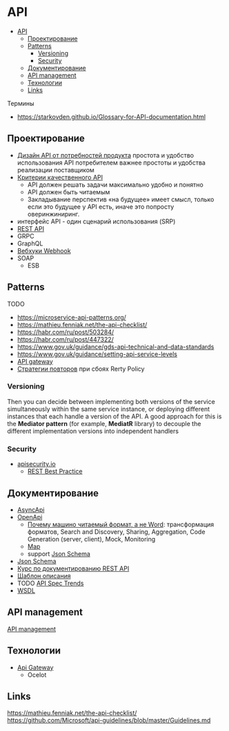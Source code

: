 # API

- [API](#api)
  - [Проектирование](#проектирование)
  - [Patterns](#patterns)
    - [Versioning](#versioning)
    - [Security](#security)
  - [Документирование](#документирование)
  - [API management](#api-management)
  - [Технологии](#Технологии)
  - [Links](#links)

Термины
- https://starkovden.github.io/Glossary-for-API-documentation.html


## Проектирование

* [Дизайн API от потребностей продукта](http://agilemindset.ru/%d0%b0%d1%80%d1%85%d0%b8%d1%82%d0%b5%d0%ba%d1%82%d1%83%d1%80%d0%b0/)
простота и удобство использования API потребителем важнее простоты и удобства реализации поставщиком
* [Критерии качественного API](https://twirl.github.io/The-API-Book/API.ru.html#chapter-3)
  * API должен решать задачи максимально удобно и понятно
  * API должен быть читаемым
  * Закладывание перспектив «на будущее» имеет смысл, только если это будущее у API есть, иначе это попросту оверинжиниринг.
* интерфейс API - один сценарий использования (SRP)  
* [REST API](api.rest.md)
* GRPC
* GraphQL
* [Вебхуки Webhook](https://systems.education/api-realtime)
* SOAP
  * ESB

## Patterns

TODO
- https://microservice-api-patterns.org/
- https://mathieu.fenniak.net/the-api-checklist/
- https://habr.com/ru/post/503284/
- https://habr.com/ru/post/447322/
- https://www.gov.uk/guidance/gds-api-technical-and-data-standards
- https://www.gov.uk/guidance/setting-api-service-levels
- [API gateway](api.gateway.md)
- [Стратегии повторов](../arch/pattern/pattern.failure.md) при сбоях Rerty Policy

### Versioning

Then you can decide between implementing both versions of the service 
simultaneously within the same service instance, or deploying different instances that each handle a 
version of the API. A good approach for this is the **Mediator pattern** (for example, **MediatR** library) to 
decouple the different implementation versions into independent handlers

### Security

* [apisecurity.io](https://apisecurity.io/)
  * [REST Best Practice](https://stackoverflow.blog/2021/10/06/best-practices-for-authentication-and-authorization-for-rest-apis/?utm_campaign=APISecurity%20newsletter&utm_medium=email&_hsmi=204867978&_hsenc=p2ANqtz-94r6UDHzZG48tgtd0Sz6OiZicy6tTBQysQKtk0WzhZXlXrXBucIld80QE3Gll1Le1lxnwNhNqu-pySFps1AsqeR8MQrg&utm_content=204868574&utm_source=hs_email)

## Документирование

* [AsyncApi](asyncapi.md)
* [OpenApi](https://github.com/daemon110282/api#openapi)
  * [Почему машино читаемый формат, а не Word](https://www.apimatic.io/blog/2017/04/why-your-api-needs-machine-readable-description-832e805f6855/): трансформация форматов, Search and Discovery, Sharing, Aggregation, Code Generation (server, client), Mock, Monitoring
  * [Map](http://openapi-map.apihandyman.io/)
  * support [Json Schema](jsonschema.md)
* [Json Schema](jsonschema.md)
* [Курс по документированию REST API](https://starkovden.github.io/)
* [Шаблон описания](https://tyk.io/blog/whats-minimum-documentation-required-api/)
* TODO [API Spec Trends](https://www.apimatic.io/blog/2022/03/top-api-specification-trends-2019-2022/)
* [WSDL](wsdl.md)

## API management

[API management](api-managment.md)

## Технологии

- [Api Gateway](api.gateway.md)
  - Ocelot

## Links

https://mathieu.fenniak.net/the-api-checklist/
https://github.com/Microsoft/api-guidelines/blob/master/Guidelines.md
